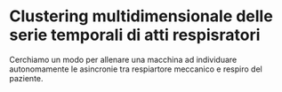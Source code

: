 # Clustering multidimensionale delle serie temporali di atti respisratori

Cerchiamo un modo per allenare una macchina ad individuare autonomamente le asincronie tra respiartore meccanico e respiro del paziente.
